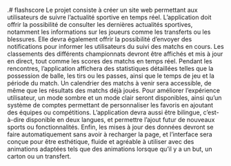 .# flashscore
Le projet consiste à créer un site web permettant aux utilisateurs de suivre l’actualité sportive en temps réel. L’application doit offrir la possibilité de consulter les dernières actualités sportives, notamment les informations sur les joueurs comme les transferts ou les blessures. Elle devra également offrir la possibilité d’envoyer des notifications pour informer les utilisateurs du suivi des matchs en cours. Les classements des différents championnats devront être affichés et mis à jour en direct, tout comme les scores des matchs en temps réel. Pendant les rencontres, l’application affichera des statistiques détaillées telles que la possession de balle, les tirs ou les passes, ainsi que le temps de jeu et la période du match. Un calendrier des matchs à venir sera accessible, de même que les résultats des matchs déjà joués. Pour améliorer l’expérience utilisateur, un mode sombre et un mode clair seront disponibles, ainsi qu’un système de comptes permettant de personnaliser les favoris en ajoutant des équipes ou compétitions. L’application devra aussi être bilingue, c’est-à-dire disponible en deux langues, et permettre l’ajout futur de nouveaux sports ou fonctionnalités. Enfin, les mises à jour des données devront se faire automatiquement sans avoir à recharger la page, et l’interface sera conçue pour être esthétique, fluide et agréable à utiliser avec des animations adaptées tels que des animations lorsque qu’il y a un but, un carton ou un transfert.
